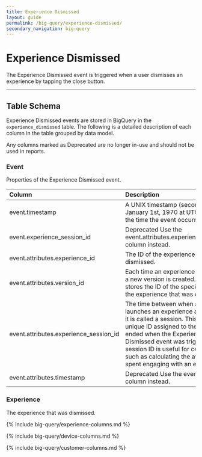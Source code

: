 ```yaml
---
title: Experience Dismissed
layout: guide
permalink: /big-query/experience-dismissed/
secondary_navigation: big-query
---
```


# Experience Dismissed

The Experience Dismissed event is triggered when a user dismisses an experience by tapping the close button.

---

## Table Schema

Experience Dismissed events are stored in BigQuery in the `experience_dismissed` table. The following is a detailed description of each column in the table grouped by data model.

<aside class="important">
Any columns marked as <span class="deprecated">Deprecated</span> are no longer in-use and should not be used in reports.</aside>

### Event

Properties of the Experience Dismissed event.

| Column | Description |
| :--- | :--- |
| event.timestamp | A UNIX timestamp \(seconds since January 1st, 1970 at UTC\) indicating the time the event occurred.  |
| event.experience_session_id | <span class="deprecated">Deprecated</span> Use the event.attributes.experience_session_id column instead. |
| event.attributes.experience_id | The ID of the experience that was dismissed. |
| event.attributes.version_id | Each time an experience is published a new version is created. This column stores the ID of the specific version of the experience that was dismissed. |
| event.attributes.experience_session_id | The time between when a user launches an experience and dismisses it is called a session. This column is a unique ID assigned to the session that ended when the Experience Dismissed event was triggered. The session ID is useful for certain reports such as calculating the average time spent engaging with an experience. |
| event.attributes.timestamp | <span class="deprecated">Deprecated</span> Use the event.timestamp column instead. |

### Experience

The experience that was dismissed.

{% include big-query/experience-columns.md %}

{% include big-query/device-columns.md %}

{% include big-query/customer-columns.md %}
